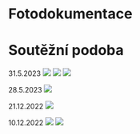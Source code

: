# Fotodokumentace

# Soutěžní podoba
31.5.2023
<img src = "31.05.23a.jpg">
<img src = "31.05.23b.jpg">
<img src = "31.05.23c.jpg">

28.5.2023
<img src = "28.05.23.jpg">


21.12.2022
<img src = "21.12.22.jpg">


10.12.2022
<img src = "10.12.22a.jpg">
<img src = "10.12.22b.jpg">
